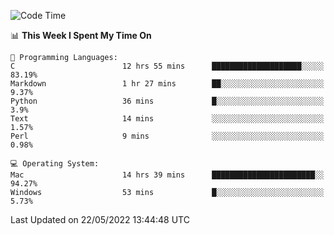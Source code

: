 
<!--START_SECTION:waka-->
![Code Time](http://img.shields.io/badge/Code%20Time-0%20secs-blue)

📊 **This Week I Spent My Time On** 

```text
💬 Programming Languages: 
C                        12 hrs 55 mins      ████████████████████░░░░░   83.19% 
Markdown                 1 hr 27 mins        ██░░░░░░░░░░░░░░░░░░░░░░░   9.37% 
Python                   36 mins             █░░░░░░░░░░░░░░░░░░░░░░░░   3.9% 
Text                     14 mins             ░░░░░░░░░░░░░░░░░░░░░░░░░   1.57% 
Perl                     9 mins              ░░░░░░░░░░░░░░░░░░░░░░░░░   0.98%

💻 Operating System: 
Mac                      14 hrs 39 mins      ███████████████████████░░   94.27% 
Windows                  53 mins             █░░░░░░░░░░░░░░░░░░░░░░░░   5.73%

```


 Last Updated on 22/05/2022 13:44:48 UTC
<!--END_SECTION:waka-->
